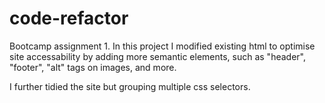 # code-refactor
Bootcamp assignment 1.
In this project I modified existing html to optimise site accessability by adding more semantic elements, such as "header", "footer", "alt" tags on images, and more.

I further tidied the site but grouping multiple css selectors.
